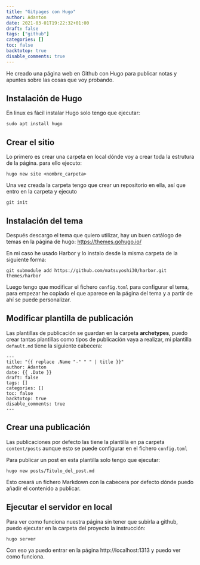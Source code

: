 ```yaml
---
title: "Gitpages con Hugo"
author: Adanton
date: 2021-03-01T19:22:32+01:00
draft: false
tags: ["github"]
categories: []
toc: false
backtotop: true
disable_comments: true
---
```


He creado una página web en Github con Hugo para publicar notas y apuntes sobre las cosas que voy probando.
<!--more-->

## Instalación de Hugo
En linux es fácil instalar Hugo solo tengo que ejecutar:
```
sudo apt install hugo
```
## Crear el sitio
Lo primero es crear una carpeta en local dónde voy a crear toda la estrutura de la página. para ello ejecuto:
``` 
hugo new site <nombre_carpeta>
```

Una vez creada la carpeta tengo que crear un repositorio en ella, así que entro en la carpeta y ejecuto 
```
git init
```
## Instalación del tema
Después descargo el tema que quiero utilizar, hay un buen catálogo de temas en la página de hugo: https://themes.gohugo.io/

En mi caso he usado Harbor y lo instalo desde la misma carpeta de la siguiente forma:
``` 
git submodule add https://github.com/matsuyoshi30/harbor.git themes/harbor
```
Luego tengo que modificar el fichero `config.toml` para configurar el tema, para empezar he copiado el que aparece en la página del tema y a partir de ahí se puede personalizar.

## Modificar plantilla de publicación
Las plantillas de publicación se guardan en la carpeta **archetypes**, puedo crear tantas plantillas como tipos de publicación vaya a realizar, mi plantilla `default.md` tiene la siguiente cabecera:
```
---
title: "{{ replace .Name "-" " " | title }}"
author: Adanton
date: {{ .Date }}
draft: false
tags: []
categories: []
toc: false
backtotop: true
disable_comments: true
---
```
## Crear una publicación
Las publicaciones por defecto las tiene la plantilla en pa carpeta `content/posts` aunque esto se puede configurar en el fichero `config.toml`

Para publicar un post en esta plantilla solo tengo que ejecutar:
```
hugo new posts/Titulo_del_post.md
```
Esto creará un fichero Markdown con la cabecera por defecto dónde puedo añadir el contenido a publicar.

## Ejecutar el servidor en local
Para ver como funciona nuestra página sin tener que subirla a github, puedo ejecutar en la carpeta del proyecto la instrucción:
```
hugo server
```
Con eso ya puedo entrar en la página http://localhost:1313 y puedo ver como funciona.
